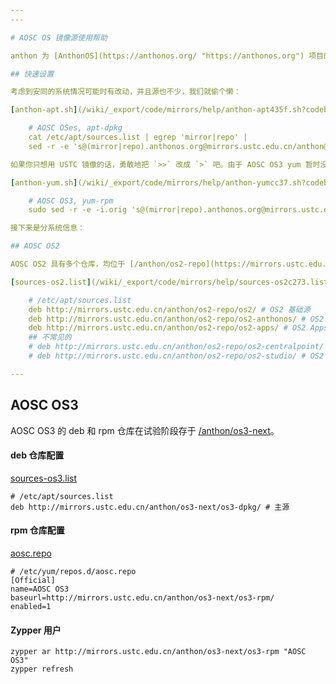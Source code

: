 ```yaml
---
---

# AOSC OS 镜像源使用帮助

anthon 为 [AnthonOS](https://anthonos.org/ "https://anthonos.org") 项目的官方源 [http://repo.anthonos.org](http://repo.anthonos.org/ "http://repo.anthonos.org") 的镜像。

## 快速设置

考虑到安同的系统情况可能时有改动，并且源也不少，我们就偷个懒：

[anthon-apt.sh](/wiki/_export/code/mirrors/help/anthon-apt435f.sh?codeblock=0 "下载片段")

    # AOSC OSes, apt-dpkg
    cat /etc/apt/sources.list | egrep 'mirror|repo' |
    sed -r -e 's@(mirror|repo).anthonos.org@mirrors.ustc.edu.cn/anthon@g' >> /etc/apt/sources.list

如果你只想用 USTC 镜像的话，勇敢地把 `>>` 改成 `>` 吧。由于 AOSC OS3 yum 暂时没有 fastestmirror，你需要做一些砍手的工作：

[anthon-yum.sh](/wiki/_export/code/mirrors/help/anthon-yumcc37.sh?codeblock=1 "下载片段")

    # AOSC OS3, yum-rpm
    sudo sed -r -e -i.orig 's@(mirror|repo).anthonos.org@mirrors.ustc.edu.cn/anthon@g' /etc/yum/repos.d/aosc.repo

接下来是分系统信息：

## AOSC OS2

AOSC OS2 具有多个仓库，均位于 [/anthon/os2-repo](https://mirrors.ustc.edu.cn/anthon/os2-repo "https://mirrors.ustc.edu.cn/anthon/os2-repo") 下。

[sources-os2.list](/wiki/_export/code/mirrors/help/sources-os2c273.list?codeblock=2 "下载片段")

    # /etc/apt/sources.list
    deb http://mirrors.ustc.edu.cn/anthon/os2-repo/os2/ # OS2 基础源
    deb http://mirrors.ustc.edu.cn/anthon/os2-repo/os2-anthonos/ # OS2 AnthonOS 源
    deb http://mirrors.ustc.edu.cn/anthon/os2-repo/os2-apps/ # OS2 Apps 半实验源
    ## 不常见的
    # deb http://mirrors.ustc.edu.cn/anthon/os2-repo/os2-centralpoint/ # OS2 CentralPoint 服务器源
    # deb http://mirrors.ustc.edu.cn/anthon/os2-repo/os2-studio/ # OS2 Studio 源

---
```


## AOSC OS3

AOSC OS3 的 deb 和 rpm 仓库在试验阶段存于 [/anthon/os3-next](https://mirrors.ustc.edu.cn/anthon/os3-next/ "https://mirrors.ustc.edu.cn/anthon/os3-next/")。

#### deb 仓库配置

[sources-os3.list](/wiki/_export/code/mirrors/help/sources-os34f98.list?codeblock=3 "下载片段")

    # /etc/apt/sources.list
    deb http://mirrors.ustc.edu.cn/anthon/os3-next/os3-dpkg/ # 主源

#### rpm 仓库配置

[aosc.repo](/wiki/_export/code/mirrors/help/aoscd885.repo?codeblock=4 "下载片段")

    # /etc/yum/repos.d/aosc.repo
    [Official]
    name=AOSC OS3
    baseurl=http://mirrors.ustc.edu.cn/anthon/os3-next/os3-rpm/
    enabled=1

#### Zypper 用户

    zypper ar http://mirrors.ustc.edu.cn/anthon/os3-next/os3-rpm "AOSC OS3"
    zypper refresh
